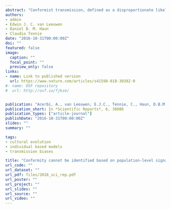 ```yaml
---
abstract: "Conformist transmission, defined as a disproportionate likelihood to copy the majority, is considered a potent mechanism underlying the emergence and stabilization of cultural diversity. However, ambiguity within and across disciplines remains as to how to identify conformist transmission empirically. In most studies, a population level outcome has been taken as the benchmark to evidence conformist transmission: a sigmoidal relation between individuals’ probability to copy the majority and the proportional majority size. Using an individual-based model, we show that, under ecologically plausible conditions, this sigmoidal relation can also be detected without equipping individuals with a conformist bias. Situations in which individuals copy randomly from a fixed subset of demonstrators in the population, or in which they have a preference for one of the possible variants, yield similar sigmoidal patterns as a conformist bias would. Our findings warrant a revisiting of studies that base their conformist transmission conclusions solely on the sigmoidal curve. More generally, our results indicate that population level outcomes interpreted as conformist transmission could potentially be explained by other individual-level strategies, and that more empirical support is needed to prove the existence of an individual-level conformist bias in human and other animals."
authors:
- admin
- Edwin J. C. van Leeuwen
- Daniel B. M. Haun
- Claudio Tennie
date: "2016-10-31T00:00:00Z"
doi: ""
featured: false
image:
  caption: ""
  focal_point: ""
  preview_only: false
links:
- name: Link to published version
  url: https://www.nature.com/articles/s41598-018-30382-0
#- name: OSF repository
#  url: http://osf.io/fjkze/


publication: "Acerbi, A., van Leeuwen, E.J.C., Tennie, C., Haun, D.B.M. (2016), Conformity cannot be identified based on population-level signatures, *Scientific Reports*, 6, 36068"
publication_short: In *Scientific Reports*, 6, 36086
publication_types: ["article-journal"]
publishDate: "2016-10-31T00:00:00Z"
slides: ""
summary: ""

tags:
- cultural evolution
- individual based models
- transmission biases

title: "Conformity cannot be identified based on population-level signatures"
url_code: ""
url_dataset: ""
url_pdf: files/2016_sci_rep.pdf
url_poster: ""
url_project: ""
url_slides: ""
url_source: ""
url_video: ""
---
```

